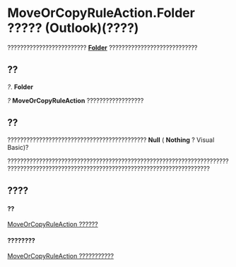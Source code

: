 
# MoveOrCopyRuleAction.Folder ????? (Outlook)(????)

?????????????????????????  **[Folder](3cf6cda8-6d70-666e-2643-9d9c5b9cacfc.md)** ????????????????????????????


## ??

 _?_. **Folder**

 _?_ **MoveOrCopyRuleAction** ??????????????????


## ??

????????????????????????????????????????????  **Null** ( **Nothing** ? Visual Basic)?

??????????????????????????????????????????????????????????????????????????????????????????????????????????????????????????????????????


## ????


#### ??


[MoveOrCopyRuleAction ??????](db951ad8-0d05-1696-acf4-c1da4fbdee33.md)
#### ????????


[MoveOrCopyRuleAction ???????????](http://msdn.microsoft.com/library/39b240af-e9a0-f28a-99eb-0d4487af972c%28Office.15%29.aspx)